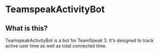 # TeamspeakActivityBot
## What is this?
TeamspeakActivityBot is a bot for TeamSpeak 3.
It's designed to track active user time as well as total connected time.